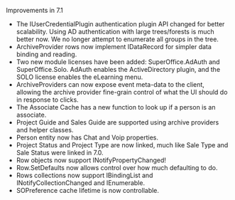 <properties date="2016-05-11"
SortOrder="78"
/>

Improvements in 7.1

* The IUserCredentialPlugin authentication plugin API changed for better scalability. Using AD authentication with large trees/forests is much better now. We no longer attempt to enumerate all groups in the tree.
* ArchiveProvider rows now implement IDataRecord for simpler data binding and reading.
* Two new module licenses have been added: SuperOffice.AdAuth and SuperOffice.Solo. AdAuth enables the ActiveDirectory plugin, and the SOLO license enables the eLearning menu.
* ArchiveProviders can now expose event meta-data to the client, allowing the archive provider fine-grain control of what the UI should do in response to clicks.
* The Associate Cache has a new function to look up if a person is an associate.
* Project Guide and Sales Guide are supported using archive providers and helper classes.
* Person entity now has Chat and Voip properties.
* Project Status and Project Type are now linked, much like Sale Type and Sale Status were linked in 7.0.
* Row objects now support INotifyPropertyChanged!
* Row.SetDefaults now allows control over how much defaulting to do.
* Rows collections now support IBindingList and INotifyCollectionChanged and IEnumerable.
* SOPreference cache lifetime is now controllable.
